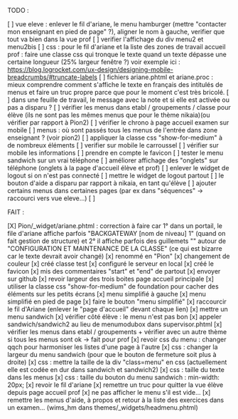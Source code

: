 TODO : 

[ ] vue eleve : enlever le fil d'ariane, le menu hamburger (mettre "contacter mon enseignant en pied de page" ?), aligner le nom à gauche, verifier que tout va bien dans la vue prof
[ ] verifier l'affichage du div menu2 et menu2bis
[ ] css : pour le fil d'ariane et la liste des zones de travail accueil prof : faire une classe css qui tronque le texte quand un texte dépasse une certaine longueur (25% largeur fenêtre ?) voir exemple ici : https://blog.logrocket.com/ux-design/designing-mobile-breadcrumbs/#truncate-labels
[ ] fichiers ariane.phtml et ariane.proc : mieux comprendre comment s'affiche le texte en français des intitulés de menus et faire un truc propre parce que pour le moment c'est très bricolé.
[ ] dans une feuille de travail, le message avec la note et si elle est activée ou pas a disparu ?
[ ] vérifier les menus dans etabl / groupements / classe pour élève (ils ne sont pas les mêmes menus que pour le thème nikaia)(ou vérifier par rapport à Pion2)
[ ] vérifier le chrono à page accueil examen sur mobile
[ ] menus : où sont passés tous les menus de l'entrée dans zone enseignant ? (voir pion2) 
[ ] appliquer la classe css "show-for-medium" à de nombreux éléments
[ ] verifier sur mobile le carroussel
[ ] vérifier sur mobile les informations
[ ] prendre en compte le favicon
[ ] tester le menu sandwich sur un vrai téléphone
[ ] améliorer affichage des "onglets" sur téléphone (onglets à la page d'accueil élève et prof)
[ ] enlever le widget de logout si on n'est pas connecté
[ ] mettre le widget de logout partout
[ ] le bouton d'aide a disparu par rapport à nikaia, en tant qu'élève
[ ] ajouter certains menus dans certaines pages (par ex dans "séquences" -> raccourci vers vue eleve...)
[ ] 


FAIT : 

[X] Pion/_widget/ariane.phtml : correction à faire car 1° dans un portail, le file d'ariane affiche parfois "BACKGATEWAY [nom de niveau] 1" (quand on fait gestion de structure) et 2° il affiche parfois des guillemets "" autour de "CONFIGURATION ET MAINTENANCE DE LA CLASSE" (ce qui est bizarre car le texte devrait avoir changé)
[x] renommé en "Pion"
[x] changement de couleur 
[x] créé classe test
[x] configuré le serveur en local
[x] créé le favicon
[x] mis des commentaires "start" et "end" de partout
[x] envoyer sur github
[x] revoir largeur des trois boites page accueil principale
[x] utiliser la classe css "show-for-medium" de foundation pour cacher des éléments sur les petits écrans
[x] menu simplifié à gauche
[x] menu simplifié en pied de page
[x] faire le bouton "menu simplifié"
[x] raccourcir le fil d'Ariane (enlever le "page d'accueil" devant chaque lien)
[x] mettre un menu sandwich
[x] vérifier côté élève : le menu n'est pas bon
[x] appeler sandwich/sandwich2 au lieu de menumodubox dans supervisor.phtml
[x] vérifier les menus dans etabl / groupements + vérifier avec un autre thème si tous les menus sont ok -> fait pour prof
[x] revoir css du menu : changer qqch pour harmoniser les listes d'une page à l'autre
[x] css : changer la largeur du menu sandwich (pour que le bouton de fermeture soit plus à droite)
[x] css : mettre la taille de la div "class=menu" en css (actuellement elle est codée en dur dans sandwich et sandwich2)
[x] css : taille du texte dans les menus
[x] css : taille du bouton du menu sandwich : min-width: 20px;
[x] revoir le fil d'ariane
[x] remettre un truc pour quitter la vue élève depuis page accueil prof
[x] ne pas afficher le menu s'il est vide...
[x] remettre les menus d'aide, à propos et retour à la liste des exercices dans un examen... (wims_hm dans themes/_widgets/headmenu.phtml)


